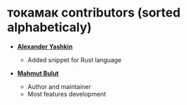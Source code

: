 токамак contributors (sorted alphabeticaly)
===========================================

* **[Alexander Yashkin](https://github.com/ithamsteri)**

  * Added snippet for Rust language

* **[Mahmut Bulut](https://github.com/vertexclique)**

  * Author and maintainer
  * Most features development
